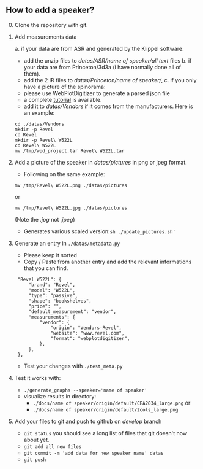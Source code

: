 ## How to add a speaker?

0. Clone the repository with git.

1. Add measurements data

   a. if your data are from ASR and generated by the Klippel software:
      - add the unzip files to *datas/ASR/name of speaker/all text* files
   b. if your data are from Princeton/3d3a (i have normally done all of them).
      - add the 2 IR files to *datas/Princeton/name of speaker/*, 
   c. if you only have a picture of the spinorama:
      - please use WebPlotDigitizer to generate a parsed json file
      - a complete [tutorial](./digitalization/Digitalisation-Tutorial.md) is available.
      - add it to *datas/Vendors* if it comes from the manufacturers. Here is an example:
      ```
      cd ./datas/Vendors
      mkdir -p Revel
      cd Revel
      mkdir -p Revel\ W522L
      cd Revel\ W522L
      mv /tmp/wpd_project.tar Revel\ W522L.tar
      ```

2. Add a picture of the speaker in *datas/pictures* in png or jpeg format.
   - Following on the same example:
   ```
   mv /tmp/Revel\ W522L.png ./datas/pictures
   ```
   or
   ```
   mv /tmp/Revel\ W522L.jpg ./datas/pictures
   ```
   (Note the *.jpg* not *.jpeg*)
   - Generates various scaled version:```sh ./update_pictures.sh'```

3. Generate an entry in `./datas/metadata.py`
   - Please keep it sorted
   - Copy / Paste from another entry and add the relevant informations that you can find.
   ```
    "Revel W522L": {
        "brand": "Revel",
        "model": "W522L",
        "type": "passive",
        "shape": "bookshelves",
        "price": "",
        "default_measurement": "vendor",
        "measurements": {
            "vendor": {
                "origin": "Vendors-Revel",
                "website": "www.revel.com",
                "format": "webplotdigitizer",
            },
        },
    },
   ```
   - Test your changes with ```./test_meta.py```
   
4. Test it works with:
    - ```./generate_graphs --speaker='name of speaker'```
    - visualize results in directory:
      - ```./docs/name of speaker/origin/default/CEA2034_large.png``` or
      - ```./docs/name of speaker/origin/default/2cols_large.png```

3. Add your files to git and push to github on *develop* branch

   - ```git status``` you should see a long list of files that git doesn't now about yet.
   - ```git add all new files```
   - ```git commit -m 'add data for new speaker name' datas```
   - ```git push```


